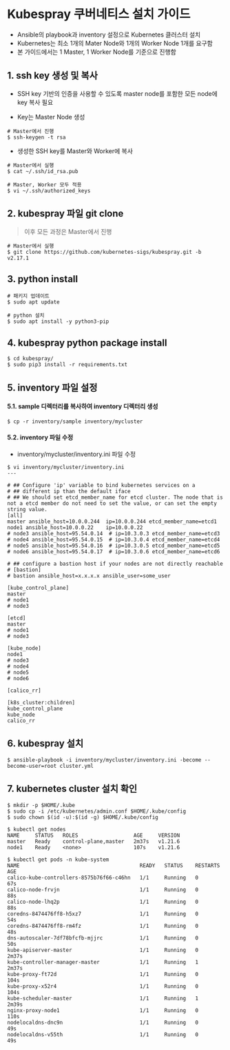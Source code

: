 # Kubespray 쿠버네티스 설치 가이드

- Ansible의 playbook과 inventory 설정으로 Kubernetes 클러스터 설치
- Kubernetes는 최소 1개의 Mater Node와 1개의 Worker Node 1개를 요구함
- 본 가이드에서는 1 Master, 1 Worker Node를 기준으로 진행함

## 1. ssh key 생성 및 복사

- SSH key 기반의 인증을 사용할 수 있도록 master node를 포함한 모든 node에 key 복사 필요

- Key는 Master Node 생성

```
# Master에서 진행
$ ssh-keygen -t rsa
```

- 생성한 SSH key를 Master와 Worker에 복사

```
# Master에서 실행
$ cat ~/.ssh/id_rsa.pub

# Master, Worker 모두 적용
$ vi ~/.ssh/authorized_keys
```

## 2. kubespray 파일 git clone

> 이후 모든 과정은 Master에서 진행

```
# Master에서 실행
$ git clone https://github.com/kubernetes-sigs/kubespray.git -b v2.17.1
```

## 3. python install

```
# 패키지 업데이트
$ sudo apt update

# python 설치
$ sudo apt install -y python3-pip
```

## 4. kubespray python package install

```
$ cd kubespray/
$ sudo pip3 install -r requirements.txt
```

## 5. inventory 파일 설정

#### 5.1. sample 디렉터리를 복사하여 inventory 디렉터리 생성

```
$ cp -r inventory/sample inventory/mycluster
```

#### 5.2. inventory 파일 수정

-  inventory/mycluster/inventory.ini 파일 수정

```
$ vi inventory/mycluster/inventory.ini 
---

# ## Configure 'ip' variable to bind kubernetes services on a
# ## different ip than the default iface
# ## We should set etcd_member_name for etcd cluster. The node that is not a etcd member do not need to set the value, or can set the empty string value.
[all]
master ansible_host=10.0.0.244  ip=10.0.0.244 etcd_member_name=etcd1
node1 ansible_host=10.0.0.22    ip=10.0.0.22
# node3 ansible_host=95.54.0.14  # ip=10.3.0.3 etcd_member_name=etcd3
# node4 ansible_host=95.54.0.15  # ip=10.3.0.4 etcd_member_name=etcd4
# node5 ansible_host=95.54.0.16  # ip=10.3.0.5 etcd_member_name=etcd5
# node6 ansible_host=95.54.0.17  # ip=10.3.0.6 etcd_member_name=etcd6

# ## configure a bastion host if your nodes are not directly reachable
# [bastion]
# bastion ansible_host=x.x.x.x ansible_user=some_user

[kube_control_plane]
master
# node1
# node3

[etcd]
master
# node1
# node3

[kube_node]
node1
# node3
# node4
# node5
# node6

[calico_rr]

[k8s_cluster:children]
kube_control_plane
kube_node
calico_rr
```

## 6. kubespray 설치

```
$ ansible-playbook -i inventory/mycluster/inventory.ini -become --become-user=root cluster.yml 
```

## 7. kubernetes cluster 설치 확인

```
$ mkdir -p $HOME/.kube
$ sudo cp -i /etc/kubernetes/admin.conf $HOME/.kube/config
$ sudo chown $(id -u):$(id -g) $HOME/.kube/config
```
```
$ kubectl get nodes
NAME     STATUS   ROLES                  AGE     VERSION
master   Ready    control-plane,master   2m37s   v1.21.6
node1    Ready    <none>                 107s    v1.21.6

$ kubectl get pods -n kube-system
NAME                                       READY   STATUS    RESTARTS   AGE
calico-kube-controllers-8575b76f66-c46hn   1/1     Running   0          67s
calico-node-frvjn                          1/1     Running   0          88s
calico-node-lhq2p                          1/1     Running   0          88s
coredns-8474476ff8-h5xz7                   1/1     Running   0          54s
coredns-8474476ff8-rm4fz                   1/1     Running   0          48s
dns-autoscaler-7df78bfcfb-mjjrc            1/1     Running   0          50s
kube-apiserver-master                      1/1     Running   0          2m37s
kube-controller-manager-master             1/1     Running   1          2m37s
kube-proxy-ft72d                           1/1     Running   0          104s
kube-proxy-x52r4                           1/1     Running   0          104s
kube-scheduler-master                      1/1     Running   1          2m39s
nginx-proxy-node1                          1/1     Running   0          110s
nodelocaldns-dnc9n                         1/1     Running   0          49s
nodelocaldns-v55th                         1/1     Running   0          49s
```
